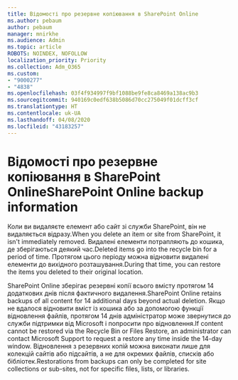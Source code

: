 ```yaml
---
title: Відомості про резервне копіювання в SharePoint Online
ms.author: pebaum
author: pebaum
manager: mnirkhe
ms.audience: Admin
ms.topic: article
ROBOTS: NOINDEX, NOFOLLOW
localization_priority: Priority
ms.collection: Adm_O365
ms.custom:
- "9000277"
- "4838"
ms.openlocfilehash: 03f4f934997f9bf1088be9fe8ca8469a138ac9b3
ms.sourcegitcommit: 940169c0edf638b5086d70cc275049f01dcff3cf
ms.translationtype: HT
ms.contentlocale: uk-UA
ms.lasthandoff: 04/08/2020
ms.locfileid: "43183257"
---
```

# <a name="sharepoint-online-backup-information"></a><span data-ttu-id="542dc-102">Відомості про резервне копіювання в SharePoint Online</span><span class="sxs-lookup"><span data-stu-id="542dc-102">SharePoint Online backup information</span></span>

<span data-ttu-id="542dc-103">Коли ви видаляєте елемент або сайт зі служби SharePoint, він не видаляється відразу.</span><span class="sxs-lookup"><span data-stu-id="542dc-103">When you delete an item or site from SharePoint, it isn't immediately removed.</span></span> <span data-ttu-id="542dc-104">Видалені елементи потрапляють до кошика, де зберігаються деякий час.</span><span class="sxs-lookup"><span data-stu-id="542dc-104">Deleted items go into the recycle bin for a period of time.</span></span> <span data-ttu-id="542dc-105">Протягом цього періоду можна відновити видалені елементи до вихідного розташування.</span><span class="sxs-lookup"><span data-stu-id="542dc-105">During that time, you can restore the items you deleted to their original location.</span></span>

<span data-ttu-id="542dc-106">SharePoint Online зберігає резервні копії всього вмісту протягом 14 додаткових днів після фактичного видалення.</span><span class="sxs-lookup"><span data-stu-id="542dc-106">SharePoint Online retains backups of all content for 14 additional days beyond actual deletion.</span></span> <span data-ttu-id="542dc-107">Якщо не вдалося відновити вміст із кошика або за допомогою функції відновлення файлів, протягом 14 днів адміністратор може звернутися до служби підтримки від Microsoft і попросити про відновлення.</span><span class="sxs-lookup"><span data-stu-id="542dc-107">If content cannot be restored via the Recycle Bin or Files Restore, an administrator can contact Microsoft Support to request a restore any time inside the 14-day window.</span></span> <span data-ttu-id="542dc-108">Відновлення з резервних копій можна виконати лише для колекцій сайтів або підсайтів, а не для окремих файлів, списків або бібліотек.</span><span class="sxs-lookup"><span data-stu-id="542dc-108">Restorations from backups can only be completed for site collections or sub-sites, not for specific files, lists, or libraries.</span></span>
